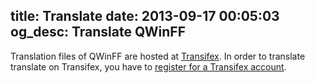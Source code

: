 title: Translate
date: 2013-09-17 00:05:03
og_desc: Translate QWinFF
---

Translation files of QWinFF are hosted at [Transifex](https://www.transifex.com/projects/p/qwinff/). In order to translate translate on Transifex, you have to [register for a Transifex account](https://www.transifex.com/signup/).
